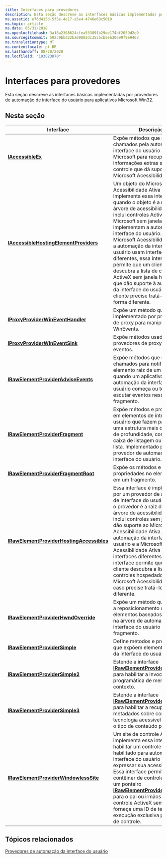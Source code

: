 ```yaml
---
title: Interfaces para provedores
description: Esta seção descreve as interfaces básicas implementadas por provedores de automação de interface do usuário para aplicativos Microsoft Win32.
ms.assetid: e76d415d-5f5e-4e17-a5e4-4746e69c5010
ms.topic: article
ms.date: 05/31/2018
ms.openlocfilehash: 3a18a2368624cfea533891b29ee174bf2059d2e9
ms.sourcegitcommit: 592c9bbd22ba69802dc353bcb5eb30699f9e9403
ms.translationtype: MT
ms.contentlocale: pt-BR
ms.lasthandoff: 08/20/2020
ms.locfileid: "103823870"
---
```

# <a name="interfaces-for-providers"></a>Interfaces para provedores

Esta seção descreve as interfaces básicas implementadas por provedores de automação de interface do usuário para aplicativos Microsoft Win32.

## <a name="in-this-section"></a>Nesta seção



| Interface                                                                                                    | Descrição                                                                                                                                                                                                                                                                                                                                                                                                                                                                      |
|--------------------------------------------------------------------------------------------------------------|----------------------------------------------------------------------------------------------------------------------------------------------------------------------------------------------------------------------------------------------------------------------------------------------------------------------------------------------------------------------------------------------------------------------------------------------------------------------------------|
| [**IAccessibleEx**](/windows/desktop/api/UIAutomationCore/nn-uiautomationcore-iaccessibleex)<br/>                                                     | Expõe métodos que são chamados pela automação da interface do usuário da Microsoft para recuperar informações extras sobre um controle que dá suporte ao Microsoft Acessibilidade Ativa.<br/>                                                                                                                                                                                                                                                                                                                |
| [**IAccessibleHostingElementProviders**](/windows/desktop/api/UIAutomationCore/nn-uiautomationcore-iaccessiblehostingelementproviders)<br/>                  | Um objeto do Microsoft Acessibilidade Ativa implementa essa interface quando o objeto é a raiz de uma árvore de acessibilidade que inclui controles ActiveX da Microsoft sem janela que implementam a automação da interface do usuário. Como o Microsoft Acessibilidade Ativa e a automação da interface do usuário usam interfaces diferentes, essa interface permite que um cliente descubra a lista de controles ActiveX sem janela hospedados que dão suporte à automação da interface do usuário, caso o cliente precise tratá-los de forma diferente.<br/> |
| [**IProxyProviderWinEventHandler**](/windows/desktop/api/UIAutomationCore/nn-uiautomationcore-iproxyproviderwineventhandler)<br/>                     | Expõe um método que é implementado por provedores de proxy para manipular WinEvents.<br/>                                                                                                                                                                                                                                                                                                                                                                                          |
| [**IProxyProviderWinEventSink**](/windows/desktop/api/UIAutomationCore/nn-uiautomationcore-iproxyproviderwineventsink)<br/>                           | Expõe métodos usados por provedores de proxy para gerar eventos.<br/>                                                                                                                                                                                                                                                                                                                                                                                                              |
| [**IRawElementProviderAdviseEvents**](/windows/desktop/api/UIAutomationCore/nn-uiautomationcore-irawelementprovideradviseevents)<br/>                 | Expõe métodos que são chamados para notificar o elemento raiz de um fragmento quando um aplicativo cliente de automação da interface do usuário começa ou termina de escutar eventos nesse fragmento.<br/>                                                                                                                                                                                                                                                                                                |
| [**IRawElementProviderFragment**](/windows/desktop/api/UIAutomationCore/nn-uiautomationcore-irawelementproviderfragment)<br/>                         | Expõe métodos e propriedades em elementos de interface do usuário que fazem parte de uma estrutura mais de um nível de profundidade, como uma caixa de listagem ou um item de lista. Implementado pelo provedor de automação de interface do usuário.<br/>                                                                                                                                                                                                                                                                                          |
| [**IRawElementProviderFragmentRoot**](/windows/desktop/api/UIAutomationCore/nn-uiautomationcore-irawelementproviderfragmentroot)<br/>                 | Expõe os métodos e as propriedades no elemento raiz em um fragmento.<br/>                                                                                                                                                                                                                                                                                                                                                                                                     |
| [**IRawElementProviderHostingAccessibles**](/windows/desktop/api/uiautomationcore/nn-uiautomationcore-irawelementproviderhostingaccessibles)<br/> | Essa interface é implementada por um provedor de automação de interface do usuário quando o provedor é a raiz de uma árvore de acessibilidade que inclui controles sem janela que dão suporte ao Microsoft Acessibilidade Ativa. Como a automação da interface do usuário e a Microsoft Acessibilidade Ativa usar interfaces diferentes, essa interface permite que um cliente descubra a lista de controles hospedados do Microsoft Acessibilidade Ativa, caso precise tratá-los de forma diferente.<br/>                                 |
| [**IRawElementProviderHwndOverride**](/windows/desktop/api/UIAutomationCore/nn-uiautomationcore-irawelementproviderhwndoverride)<br/>                 | Expõe um método que permite a reposicionamento de elementos baseados em janela na árvore de automação da interface do usuário do fragmento.<br/>                                                                                                                                                                                                                                                                                                                                                        |
| [**IRawElementProviderSimple**](/windows/desktop/api/UIAutomationCore/nn-uiautomationcore-irawelementprovidersimple)<br/>                             | Define métodos e propriedades que expõem elementos simples da interface do usuário.<br/>                                                                                                                                                                                                                                                                                                                                                                                                        |
| [**IRawElementProviderSimple2**](/windows/desktop/api/UIAutomationCore/nn-uiautomationcore-irawelementprovidersimple2)<br/>                           | Estende a interface [**IRawElementProviderSimple**](/windows/desktop/api/UIAutomationCore/nn-uiautomationcore-irawelementprovidersimple) para habilitar a invocação programática de menus de contexto.<br/>                                                                                                                                                                                                                                                                                                                        |
| [**IRawElementProviderSimple3**](/windows/desktop/api/UIAutomationCore/nn-uiautomationcore-irawelementprovidersimple3)<br/>                           | Estende a interface [**IRawElementProviderSimple2**](/windows/desktop/api/UIAutomationCore/nn-uiautomationcore-irawelementprovidersimple2) para habilitar a recuperação de metadados sobre como a tecnologia acessível deve dizer o tipo de conteúdo preferencial.<br/>                                                                                                                                                                                                                                                                    |
| [**IRawElementProviderWindowlessSite**](/windows/desktop/api/uiautomationcore/nn-uiautomationcore-irawelementproviderwindowlesssite)<br/>         | Um site de controle ActiveX implementa essa interface para habilitar um controle ActiveX habilitado para automação da interface do usuário para expressar sua acessibilidade. Essa interface permite que o contêiner de controle forneça um ponteiro [**IRawElementProviderFragment**](/windows/desktop/api/UIAutomationCore/nn-uiautomationcore-irawelementproviderfragment) para o pai ou irmãos do controle ActiveX sem janela e forneça uma ID de tempo de execução exclusiva para o site de controle.<br/>                                                           |



 

## <a name="related-topics"></a>Tópicos relacionados

<dl> <dt>

[Provedores de automação da interface do usuário](uiauto-entry-uiautoprovidersforwin32apps.md)
</dt> </dl>

 

